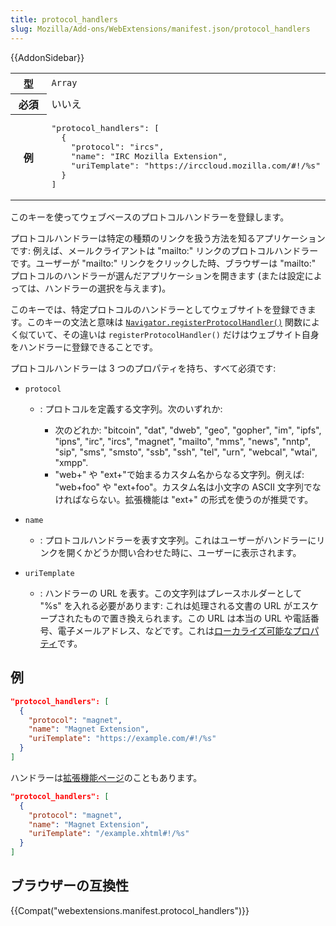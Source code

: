 ```yaml
---
title: protocol_handlers
slug: Mozilla/Add-ons/WebExtensions/manifest.json/protocol_handlers
---
```


{{AddonSidebar}}

<table class="fullwidth-table standard-table">
  <tbody>
    <tr>
      <th scope="row" style="width: 30%">型</th>
      <td><code>Array</code></td>
    </tr>
    <tr>
      <th scope="row">必須</th>
      <td>いいえ</td>
    </tr>
    <tr>
      <th scope="row">例</th>
      <td>
        <pre class="brush: json no-line-numbers">
"protocol_handlers": [
  {
    "protocol": "ircs",
    "name": "IRC Mozilla Extension",
    "uriTemplate": "https://irccloud.mozilla.com/#!/%s"
  }
]</pre
        >
      </td>
    </tr>
  </tbody>
</table>

このキーを使ってウェブベースのプロトコルハンドラーを登録します。

プロトコルハンドラーは特定の種類のリンクを扱う方法を知るアプリケーションです: 例えば、メールクライアントは "mailto:" リンクのプロトコルハンドラーです。ユーザーが "mailto:" リンクをクリックした時、ブラウザーは "mailto:" プロトコルのハンドラーが選んだアプリケーションを開きます (または設定によっては、ハンドラーの選択を与えます)。

このキーでは、特定プロトコルのハンドラーとしてウェブサイトを登録できます。このキーの文法と意味は [`Navigator.registerProtocolHandler()`](/ja/docs/Web/API/Navigator/registerProtocolHandler) 関数によく似ていて、その違いは `registerProtocolHandler()` だけはウェブサイト自身をハンドラーに登録できることです。

プロトコルハンドラーは 3 つのプロパティを持ち、すべて必須です:

- `protocol`

  - : プロトコルを定義する文字列。次のいずれか:

    - 次のどれか: "bitcoin", "dat", "dweb", "geo", "gopher", "im", "ipfs", "ipns", "irc", "ircs", "magnet", "mailto", "mms", "news", "nntp", "sip", "sms", "smsto", "ssb", "ssh", "tel", "urn", "webcal", "wtai", "xmpp".
    - "web+" や "ext+"で始まるカスタム名からなる文字列。例えば: "web+foo" や "ext+foo"。カスタム名は小文字の ASCII 文字列でなければならない。拡張機能は "ext+" の形式を使うのが推奨です。

- `name`
  - : プロトコルハンドラーを表す文字列。これはユーザーがハンドラーにリンクを開くかどうか問い合わせた時に、ユーザーに表示されます。
- `uriTemplate`
  - : ハンドラーの URL を表す。この文字列はプレースホルダーとして "%s" を入れる必要があります: これは処理される文書の URL がエスケープされたもので置き換えられます。この URL は本当の URL や電話番号、電子メールアドレス、などです。これは[ローカライズ可能なプロパティ](/ja/Add-ons/WebExtensions/Internationalization#Internationalizing_manifest.json)です。

## 例

```json
"protocol_handlers": [
  {
    "protocol": "magnet",
    "name": "Magnet Extension",
    "uriTemplate": "https://example.com/#!/%s"
  }
]
```

ハンドラーは[拡張機能ページ](/ja/docs/Mozilla/Add-ons/WebExtensions/user_interface/Extension_pages)のこともあります。

```json
"protocol_handlers": [
  {
    "protocol": "magnet",
    "name": "Magnet Extension",
    "uriTemplate": "/example.xhtml#!/%s"
  }
]
```

## ブラウザーの互換性

{{Compat("webextensions.manifest.protocol_handlers")}}
